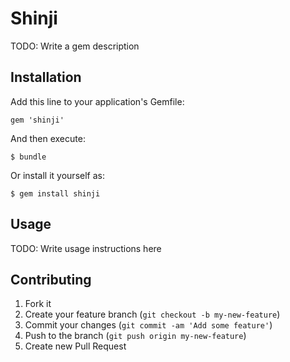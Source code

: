 # Shinji

TODO: Write a gem description

## Installation

Add this line to your application's Gemfile:

    gem 'shinji'

And then execute:

    $ bundle

Or install it yourself as:

    $ gem install shinji

## Usage

TODO: Write usage instructions here

## Contributing

1. Fork it
2. Create your feature branch (`git checkout -b my-new-feature`)
3. Commit your changes (`git commit -am 'Add some feature'`)
4. Push to the branch (`git push origin my-new-feature`)
5. Create new Pull Request

